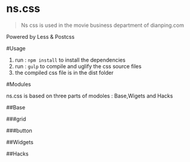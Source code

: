 # ns.css
> Ns css is used in the movie business department of dianping.com

Powered by Less & Postcss

#Usage

1. run : `npm install` to install the dependencies
2. run : `gulp` to compile and uglify the css source files
3. the compiled css file is in the dist folder

#Modules

ns.css is based on three parts of modoles : Base,Wigets and Hacks

##Base

###grid

###button

##Widgets

##Hacks 
